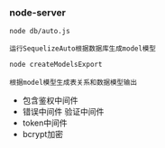 ### node-server
```
node db/auto.js
```

`运行SequelizeAuto根据数据库生成model模型`
```js
node createModelsExport
```
`根据model模型生成表关系和数据模型输出`
+ 包含鉴权中间件
+ 错误中间件 验证中间件
+ token中间件
+ bcrypt加密
